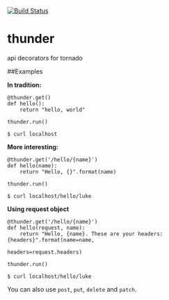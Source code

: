 [![Build Status](https://travis-ci.org/r0fls/commander.png)](https://travis-ci.org/r0fls/commander)
# thunder
api decorators for tornado

##Examples

**In tradition:**
```
@thunder.get()
def hello():
    return "hello, world"

thunder.run()
```

```
$ curl localhost
```

**More interesting:**
```
@thunder.get('/hello/{name}')
def hello(name):
    return "Hello, {}".format(name)
    
thunder.run()
```

```
$ curl localhost/hello/luke
```

**Using request object**

```
@thunder.get('/hello/{name}')
def hello(request, name):
    return "Hello, {name}. These are your headers: {headers}".format(name=name,
                                                                     headers=request.headers)

thunder.run()
```

```
$ curl localhost/hello/luke
```

You can also use `post`, `put`, `delete` and `patch`.
